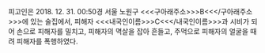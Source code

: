 피고인은 2018. 12. 31. 00:50경 서울 노원구 <<<구아래주소>>>B<<</구아래주소>>>에 있는 술집에서, 피해자 <<<내국인이름>>>C<<</내국인이름>>>과 시비가 되어 손으로 피해자를 밀치고, 피해자의 멱살을 잡아 흔들고, 주먹으로 피해자의 얼굴을 때려 피해자를 폭행하였다.